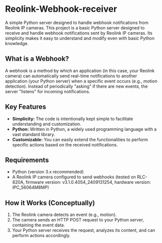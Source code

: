 # Reolink-Webhook-receiver

A simple Python server designed to handle webhook notifications from Reolink IP cameras.
This project is a basic Python server designed to receive and handle webhook notifications sent by Reolink IP cameras. Its simplicity makes it easy to understand and modify even with basic Python knowledge.

## What is a Webhook?

A webhook is a method by which an application (in this case, your Reolink camera) can automatically send real-time notifications to another application (your Python server) when a specific event occurs (e.g., motion detection). Instead of periodically "asking" if there are new events, the server "listens" for incoming notifications.

## Key Features

*   **Simplicity:** The code is intentionally kept simple to facilitate understanding and customization.
*   **Python:** Written in Python, a widely used programming language with a vast standard library.
*   **Customizable:** You can easily extend the functionalities to perform specific actions based on the received notifications.

## Requirements

*   Python (version 3.x recommended)
*   A Reolink IP camera configured to send webhooks (tested on RLC-820A, firmware version: v3.1.0.4054_2409131254, hardware version: IPC_56064M8MP)

## How it Works (Conceptually)

1.  The Reolink camera detects an event (e.g., motion).
2.  The camera sends an HTTP POST request to your Python server, containing the event data.
3.  Your Python server receives the request, analyzes its content, and can perform actions accordingly.
